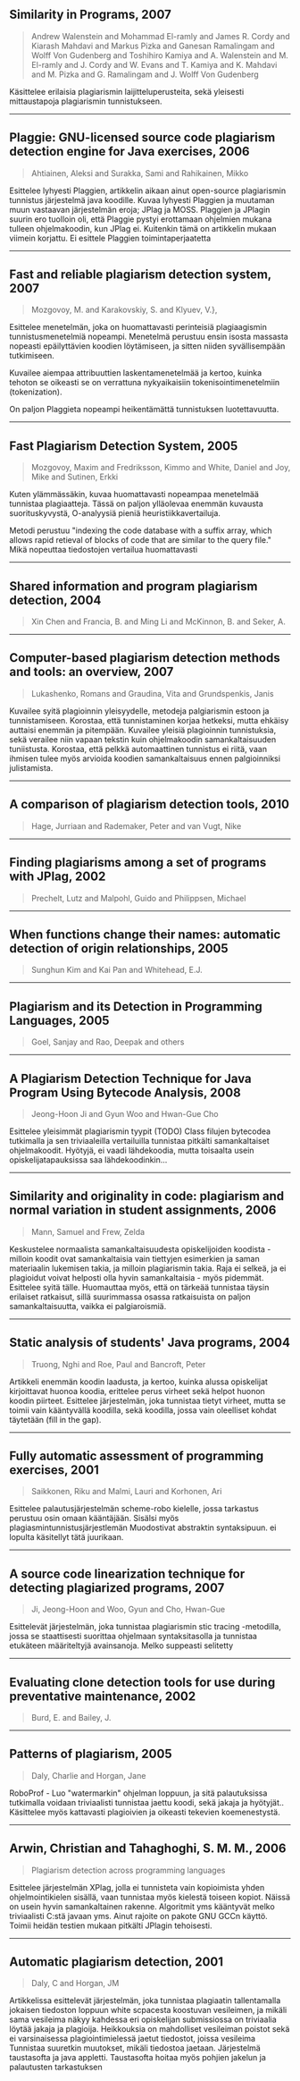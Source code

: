 ## Similarity in Programs, 2007
> Andrew Walenstein and Mohammad El-ramly and James R. Cordy and Kiarash Mahdavi and Markus Pizka and Ganesan Ramalingam and Wolff Von Gudenberg and Toshihiro Kamiya and A. Walenstein and M. El-ramly and J. Cordy and W. Evans and T. Kamiya and K. Mahdavi and M. Pizka and G. Ramalingam and J. Wolff Von Gudenberg

Käsittelee erilaisia plagiarismin laijitteluperusteita, sekä yleisesti mittaustapoja plagiarismin tunnistukseen.

* * * * * *

## Plaggie: GNU-licensed source code plagiarism detection engine for Java exercises, 2006
> Ahtiainen, Aleksi and Surakka, Sami and Rahikainen, Mikko

Esittelee lyhyesti Plaggien, artikkelin aikaan ainut open-source plagiarismin tunnistus järjestelmä java koodille. 
Kuvaa lyhyesti Plaggien ja muutaman muun vastaavan järjestelmän eroja; JPlag ja MOSS.
Plaggien ja JPlagin suurin ero tuolloin oli, että Plaggie pystyi erottamaan ohjelmien mukana tulleen ohjelmakoodin, kun JPlag ei. Kuitenkin tämä on artikkelin mukaan viimein korjattu. 
Ei esittele Plaggien toimintaperjaatetta

* * * * * *

## Fast and reliable plagiarism detection system, 2007
> Mozgovoy, M. and Karakovskiy, S. and Klyuev, V.}, 

Esittelee menetelmän, joka on huomattavasti perinteisiä plagiaagismin tunnistusmenetelmiä nopeampi. Menetelmä perustuu ensin isosta massasta nopeasti epäilyttävien koodien löytämiseen, ja sitten niiden syvällisempään tutkimiseen.

Kuvailee aiempaa attribuuttien laskentamenetelmää ja kertoo, kuinka tehoton se oikeasti se on verrattuna nykyaikaisiin tokenisointimenetelmiin (tokenization).

On paljon Plaggieta nopeampi heikentämättä tunnistuksen luotettavuutta.


* * * * * *

## Fast Plagiarism Detection System, 2005

> Mozgovoy, Maxim and Fredriksson, Kimmo and White, Daniel and Joy, Mike and Sutinen, Erkki

Kuten ylämmässäkin, kuvaa huomattavasti nopeampaa menetelmää tunnistaa plagiaatteja. Tässä on paljon ylläolevaa enemmän kuvausta suorituskyvystä, O-analyysiä pieniä heuristiikkavertailuja.

Metodi perustuu "indexing the code database with a suffix array, which allows rapid retieval of blocks of code that are similar to the query file." Mikä nopeuttaa tiedostojen vertailua huomattavasti

* * * * * *

## Shared information and program plagiarism detection, 2004
> Xin Chen and Francia, B. and Ming Li and McKinnon, B. and Seker, A.

* * * * * *

## Computer-based plagiarism detection methods and tools: an overview, 2007
> Lukashenko, Romans and Graudina, Vita and Grundspenkis, Janis

Kuvailee syitä plagioinnin yleisyydelle, metodeja palgiarismin estoon ja tunnistamiseen. Korostaa, että tunnistaminen korjaa hetkeksi, mutta ehkäisy auttaisi enemmän ja pitempään. Kuvailee yleisiä plagioinnin tunnistuksia, sekä verailee niin vapaan tekstin kuin ohjelmakoodin samankaltaisuuden tuniistusta.
Korostaa, että pelkkä automaattinen tunnistus ei riitä, vaan ihmisen tulee myös arvioida koodien samankaltaisuus ennen palgioinniksi julistamista.

* * * * * *

## A comparison of plagiarism detection tools, 2010
> Hage, Jurriaan and Rademaker, Peter and van Vugt, Nike

* * * * * *

## Finding plagiarisms among a set of programs with JPlag, 2002
> Prechelt, Lutz and Malpohl, Guido and Philippsen, Michael

* * * * * *

## When functions change their names: automatic detection of origin relationships, 2005
> Sunghun Kim and Kai Pan and Whitehead, E.J.

* * * * * *

## Plagiarism and its Detection in Programming Languages, 2005
> Goel, Sanjay and Rao, Deepak and others

* * * * * *

## A Plagiarism Detection Technique for Java Program Using Bytecode Analysis, 2008
> Jeong-Hoon Ji and Gyun Woo and Hwan-Gue Cho

Esittelee yleisimmät plagiarismin tyypit (TODO)
Class filujen bytecodea tutkimalla ja sen triviaaleilla vertailuilla tunnistaa pitkälti samankaltaiset ohjelmakoodit.
Hyötyjä, ei vaadi lähdekoodia, mutta toisaalta usein opiskelijatapauksissa saa lähdekoodinkin...

* * * * * *

## Similarity and originality in code: plagiarism and normal variation in student assignments, 2006
> Mann, Samuel and Frew, Zelda

Keskustelee normaalista samankaltaisuudesta opiskelijoiden koodista - milloin koodit ovat samankaltaisia vain tiettyjen esimerkien ja saman materiaalin lukemisen takia, ja milloin plagiarismin takia. Raja ei selkeä, ja ei plagioidut voivat helposti olla hyvin samankaltaisia - myös pidemmät.
Esittelee syitä tälle.
Huomauttaa myös, että on tärkeää tunnistaa täysin erilaiset ratkaisut, sillä suurimmassa osassa ratkaisuista on paljon samankaltaisuutta, vaikka ei palgiaroismiä.

* * * * * *

## Static analysis of students' Java programs, 2004
> Truong, Nghi and Roe, Paul and Bancroft, Peter

Artikkeli enemmän koodin laadusta, ja kertoo, kuinka alussa opiskelijat kirjoittavat huonoa koodia, erittelee perus virheet sekä helpot huonon koodin piirteet.
Esittelee järjestelmän, joka tunnistaa tietyt virheet, mutta se toimii vain kääntyvällä koodilla, sekä koodilla, jossa vain oleelliset kohdat täytetään (fill in the gap).

* * * * * *

## Fully automatic assessment of programming exercises, 2001
> Saikkonen, Riku and Malmi, Lauri and Korhonen, Ari

Esittelee palautusjärjestelmän scheme-robo kielelle, jossa tarkastus perustuu osin omaan kääntäjään. Sisälsi myös plagiasmintunnistusjärjestlemän
Muodostivat abstraktin syntaksipuun. ei lopulta käsitellyt tätä juurikaan.

* * * * * *

## A source code linearization technique for detecting plagiarized programs, 2007
> Ji, Jeong-Hoon and Woo, Gyun and Cho, Hwan-Gue

Esittelevät järjestelmän, joka tunnistaa plagiarismin stic tracing -metodilla, jossa se staattisesti suorittaa ohjelmaan syntaksitasolla ja tunnistaa etukäteen määriteltyjä avainsanoja. Melko suppeasti selitetty

* * * * * *

## Evaluating clone detection tools for use during preventative maintenance, 2002
> Burd, E. and Bailey, J.

* * * * * *

## Patterns of plagiarism, 2005
> Daly, Charlie and Horgan, Jane

RoboProf - Luo "watermarkin" ohjelman loppuun, ja sitä palautuksissa tutkimalla voidaan triviaalisti tunnistaa jaettu koodi, sekä jakaja ja hyötyjät..
Käsittelee myös kattavasti plagioivien ja oikeasti tekevien koemenestystä.

* * * * * *

## Arwin, Christian and Tahaghoghi, S. M. M., 2006
> Plagiarism detection across programming languages

Esittelee järjestelmän XPlag, jolla ei tunnisteta vain kopioimista yhden ohjelmointikielen sisällä, vaan tunnistaa myös kielestä toiseen kopiot. Näissä on usein hyvin samankaltainen rakenne. Algoritmit yms kääntyvät melko triviaalisti C:stä javaan yms.
Ainut rajoite on pakote GNU GCCn käyttö.
Toimii heidän testien mukaan pitkälti JPlagin tehoisesti.

* * * * * *

## Automatic plagiarism detection, 2001
> Daly, C and Horgan, JM

Artikkelissa esittelevät järjestelmän, joka tunnistaa plagiaatin tallentamalla jokaisen tiedoston loppuun white scpacesta koostuvan vesileimen, ja mikäli sama vesileima näkyy kahdessa eri opiskelijan submissiossa on triviaalia löytää jakaja ja plagioija.
Heikkouksia on mahdolliset vesileiman poistot sekä ei varsinaisessa plagiointimielessä jaetut tiedostot, joissa vesileima
Tunnistaa suuretkin muutokset, mikäli tiedostoa jaetaan.
Järjestelmä taustasofta ja java appletti. Taustasofta hoitaa myös pohjien jakelun ja palautusten tarkastuksen
